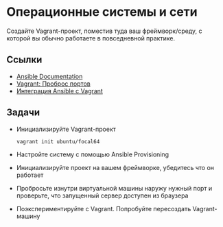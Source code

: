 # Операционные системы и сети

Создайте Vagrant-проект, поместив туда ваш фреймворк/среду, с которой вы обычно работаете в повседневной практике.

## Ссылки

* [Ansible Documentation](https://docs.ansible.com/ansible/latest/index.html)
* [Vagrant: Проброс портов](https://www.vagrantup.com/docs/networking/forwarded_ports)
* [Интеграция Ansible с Vagrant](https://github.com/hexlet-boilerplates/vagrant-ansible)

## Задачи

* Инициализируйте Vagrant-проект

    ```sh
    vagrant init ubuntu/focal64
    ```

* Настройте систему с помощью Ansible Provisioning
* Инициализируйте проект на вашем фреймворке, убедитесь что он работает
* Пробросьте изнутри виртуальной машины наружу нужный порт и проверьте, что запущенный сервер доступен из браузера
* Поэкспериментируйте с Vagrant. Попробуйте пересоздать Vagrant-машину
